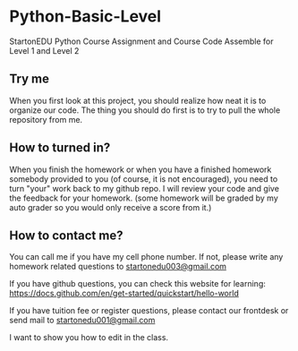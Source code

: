 # Python-Basic-Level
StartonEDU Python Course Assignment and Course Code Assemble for Level 1 and Level 2

## Try me
When you first look at this project, you should realize how neat it is to organize our code. The thing you should do first is to try to pull the whole repository from me.

## How to turned in?
When you finish the homework or when you have a finished homework somebody provided to you (of course, it is not encouraged), you need to turn "your" work back to my github repo. I will review your code and give the feedback for your homework. (some homework will be graded by my auto grader so you would only receive a score from it.)

## How to contact me?
You can call me if you have my cell phone number. If not, please write any homework related questions to startonedu003@gmail.com

If you have github questions, you can check this website for learning: https://docs.github.com/en/get-started/quickstart/hello-world

If you have tuition fee or register questions, please contact our frontdesk or send mail to startonedu001@gmail.com

I want to show you how to edit in the class.
